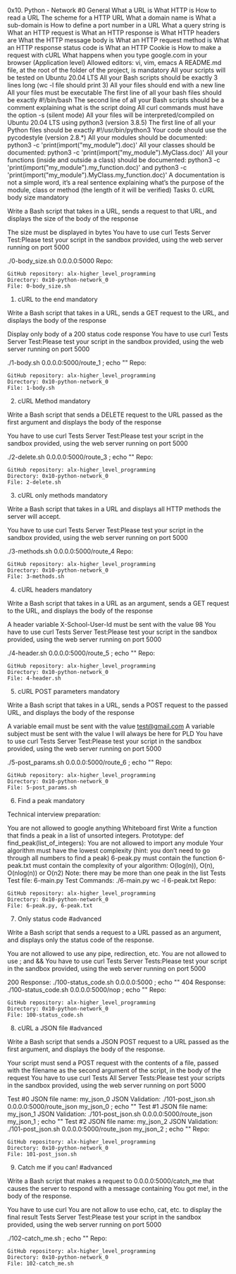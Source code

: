 0x10. Python - Network #0
General
What a URL is
What HTTP is
How to read a URL
The scheme for a HTTP URL
What a domain name is
What a sub-domain is
How to define a port number in a URL
What a query string is
What an HTTP request is
What an HTTP response is
What HTTP headers are
What the HTTP message body is
What an HTTP request method is
What an HTTP response status code is
What an HTTP Cookie is
How to make a request with cURL
What happens when you type google.com in your browser (Application level)
Allowed editors: vi, vim, emacs
A README.md file, at the root of the folder of the project, is mandatory
All your scripts will be tested on Ubuntu 20.04 LTS
All your Bash scripts should be exactly 3 lines long (wc -l file should print 3)
All your files should end with a new line
All your files must be executable
The first line of all your bash files should be exactly #!/bin/bash
The second line of all your Bash scripts should be a comment explaining what is the script doing
All curl commands must have the option -s (silent mode)
All your files will be interpreted/compiled on Ubuntu 20.04 LTS using python3 (version 3.8.5)
The first line of all your Python files should be exactly #!/usr/bin/python3
Your code should use the pycodestyle (version 2.8.*)
All your modules should be documented: python3 -c 'print(import("my_module").doc)'
All your classes should be documented: python3 -c 'print(import("my_module").MyClass.doc)'
All your functions (inside and outside a class) should be documented: python3 -c 'print(import("my_module").my_function.doc)' and python3 -c 'print(import("my_module").MyClass.my_function.doc)'
A documentation is not a simple word, it’s a real sentence explaining what’s the purpose of the module, class or method (the length of it will be verified)
Tasks
0. cURL body size
mandatory

Write a Bash script that takes in a URL, sends a request to that URL, and displays the size of the body of the response

The size must be displayed in bytes
You have to use curl
Tests
Server Test:Please test your script in the sandbox provided, using the web server running on port 5000

./0-body_size.sh 0.0.0.0:5000
Repo:

	GitHub repository: alx-higher_level_programming
	Directory: 0x10-python-network_0
	File: 0-body_size.sh
1. cURL to the end
mandatory

Write a Bash script that takes in a URL, sends a GET request to the URL, and displays the body of the response

Display only body of a 200 status code response
You have to use curl
Tests
Server Test:Please test your script in the sandbox provided, using the web server running on port 5000

./1-body.sh 0.0.0.0:5000/route_1 ; echo ""
Repo:

	GitHub repository: alx-higher_level_programming
	Directory: 0x10-python-network_0
	File: 1-body.sh
2. cURL Method
mandatory

Write a Bash script that sends a DELETE request to the URL passed as the first argument and displays the body of the response

You have to use curl
Tests
Server Test:Please test your script in the sandbox provided, using the web server running on port 5000

./2-delete.sh 0.0.0.0:5000/route_3 ; echo ""
Repo:

	GitHub repository: alx-higher_level_programming
	Directory: 0x10-python-network_0
	File: 2-delete.sh
3. cURL only methods
mandatory

Write a Bash script that takes in a URL and displays all HTTP methods the server will accept.

You have to use curl
Tests
Server Test:Please test your script in the sandbox provided, using the web server running on port 5000

./3-methods.sh 0.0.0.0:5000/route_4
Repo:

	GitHub repository: alx-higher_level_programming
	Directory: 0x10-python-network_0
	File: 3-methods.sh
4. cURL headers
mandatory

Write a Bash script that takes in a URL as an argument, sends a GET request to the URL, and displays the body of the response

A header variable X-School-User-Id must be sent with the value 98
You have to use curl
Tests
Server Test:Please test your script in the sandbox provided, using the web server running on port 5000

./4-header.sh 0.0.0.0:5000/route_5 ; echo ""
Repo:

	GitHub repository: alx-higher_level_programming
	Directory: 0x10-python-network_0
	File: 4-header.sh
5. cURL POST parameters
mandatory

Write a Bash script that takes in a URL, sends a POST request to the passed URL, and displays the body of the response

A variable email must be sent with the value test@gmail.com
A variable subject must be sent with the value I will always be here for PLD
You have to use curl
Tests
Server Test:Please test your script in the sandbox provided, using the web server running on port 5000

./5-post_params.sh 0.0.0.0:5000/route_6 ; echo ""
Repo:

	GitHub repository: alx-higher_level_programming
	Directory: 0x10-python-network_0
	File: 5-post_params.sh
6. Find a peak
mandatory

Technical interview preparation:

You are not allowed to google anything
Whiteboard first
Write a function that finds a peak in a list of unsorted integers.
Prototype: def find_peak(list_of_integers):
You are not allowed to import any module
Your algorithm must have the lowest complexity (hint: you don’t need to go through all numbers to find a peak)
6-peak.py must contain the function
6-peak.txt must contain the complexity of your algorithm: O(log(n)), O(n), O(nlog(n)) or O(n2)
Note: there may be more than one peak in the list
Tests
Test file: 6-main.py
Test Commands:
./6-main.py
wc -l 6-peak.txt
Repo:

	GitHub repository: alx-higher_level_programming
	Directory: 0x10-python-network_0
	File: 6-peak.py, 6-peak.txt
7. Only status code
#advanced

Write a Bash script that sends a request to a URL passed as an argument, and displays only the status code of the response.

You are not allowed to use any pipe, redirection, etc.
You are not allowed to use ; and &&
You have to use curl
Tests
Server Tests:Please test your script in the sandbox provided, using the web server running on port 5000

200 Response: ./100-status_code.sh 0.0.0.0:5000 ; echo ""
404 Response: ./100-status_code.sh 0.0.0.0:5000/nop ; echo ""
Repo:

	GitHub repository: alx-higher_level_programming
	Directory: 0x10-python-network_0
	File: 100-status_code.sh
8. cURL a JSON file
#advanced

Write a Bash script that sends a JSON POST request to a URL passed as the first argument, and displays the body of the response.

Your script must send a POST request with the contents of a file, passed with the filename as the second argument of the script, in the body of the request
You have to use curl
Tests
All Server Tests:Please test your scripts in the sandbox provided, using the web server running on port 5000

Test #0
JSON file name: my_json_0
JSON Validation: ./101-post_json.sh 0.0.0.0:5000/route_json my_json_0 ; echo ""
Test #1
JSON file name: my_json_1
JSON Validation: ./101-post_json.sh 0.0.0.0:5000/route_json my_json_1 ; echo ""
Test #2
JSON file name: my_json_2
JSON Validation: ./101-post_json.sh 0.0.0.0:5000/route_json my_json_2 ; echo ""
Repo:

	GitHub repository: alx-higher_level_programming
	Directory: 0x10-python-network_0
	File: 101-post_json.sh
9. Catch me if you can!
#advanced

Write a Bash script that makes a request to 0.0.0.0:5000/catch_me that causes the server to respond with a message containing You got me!, in the body of the response.

You have to use curl
You are not allow to use echo, cat, etc. to display the final result
Tests
Server Test:Please test your script in the sandbox provided, using the web server running on port 5000

./102-catch_me.sh ; echo ""
Repo:

	GitHub repository: alx-higher_level_programming
	Directory: 0x10-python-network_0
	File: 102-catch_me.sh
